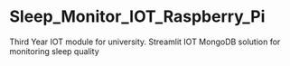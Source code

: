 # Sleep_Monitor_IOT_Raspberry_Pi
Third Year IOT module for university. Streamlit IOT MongoDB solution for monitoring sleep quality

